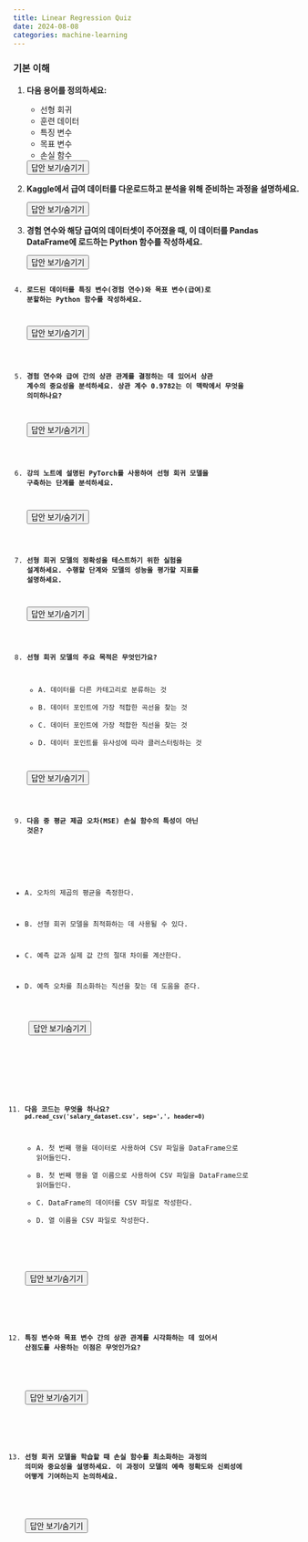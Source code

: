```yaml
---
title: Linear Regression Quiz
date: 2024-08-08
categories: machine-learning
---
```


### 기본 이해

1.  **다음 용어를 정의하세요:**

    - 선형 회귀
    - 훈련 데이터
    - 특징 변수
    - 목표 변수
    - 손실 함수

    <div class="answer">
    <button class="toggle-answer">답안 보기/숨기기</button>
    <div class="answer-content" style="display: none;">
       <strong>답안:</strong>
       <p>
       - <strong>선형 회귀:</strong> 주어진 데이터를 사용하여 특징 변수와 목표 변수 사이의 선형 관계를 분석하고, 이 관계를 기반으로 새로운 데이터의 결과를 예측하는 통계 기법입니다.<br>
       - <strong>훈련 데이터:</strong> 모델을 학습시키기 위해 사용되는 데이터로, 모델이 특징 변수와 목표 변수 간의 관계를 학습하는 데 사용됩니다.<br>
       - <strong>특징 변수:</strong> 입력 데이터로, 예측 모델에 제공되는 독립 변수입니다.<br>
       - <strong>목표 변수:</strong> 출력 데이터로, 모델이 예측하려는 종속 변수입니다.<br>
       - <strong>손실 함수:</strong> 모델의 예측 값과 실제 값 간의 차이를 측정하는 함수로, 모델을 최적화하는 데 사용됩니다.
       </p>
    </div>
    </div>

2.  **Kaggle에서 급여 데이터를 다운로드하고 분석을 위해 준비하는 과정을 설명하세요.**

    <div class="answer">
    <button class="toggle-answer">답안 보기/숨기기</button>
    <div class="answer-content" style="display: none;">
       <strong>답안:</strong>
       <p>
       Kaggle API를 사용하여 급여 데이터를 다운로드하고, 압축을 해제한 후 Pandas 라이브러리를 사용하여 CSV 파일을 DataFrame으로 로드합니다. 이 데이터에서 특징 변수와 목표 변수를 분리하여 분석을 준비합니다.
       </p>
    </div>
    </div>

3.  **경험 연수와 해당 급여의 데이터셋이 주어졌을 때, 이 데이터를 Pandas DataFrame에 로드하는 Python 함수를 작성하세요.**
    <div class="answer">
    <button class="toggle-answer">답안 보기/숨기기</button>
    <div class="answer-content" style="display: none;">
       <strong>답안:</strong>
          <div class="language-python highlighter-rouge">
          <div class="highlight">
                <pre class="highlight"><code>
          import pandas as pd

          def load_data(filepath):
          data = pd.read_csv(filepath)
          return data
          </code>

          </pre>
          </div>

       </div>
    </div>
    </div>

4.  **로드된 데이터를 특징 변수(경험 연수)와 목표 변수(급여)로 분할하는 Python 함수를 작성하세요.**
    <div class="answer">
    <button class="toggle-answer">답안 보기/숨기기</button>
    <div class="answer-content" style="display: none;">
       <strong>답안:</strong>
             <div class="language-python highlighter-rouge">
          <div class="highlight">
                <pre class="highlight"><code>
          def split_data(data):
             X = data.iloc[:, 0].values  # 특징 변수 (경험 연수)
             y = data.iloc[:, 1].values  # 목표 변수 (급여)
             return X, y
          </code>
          </pre> 
          </div> 
          </div>
    </div>
    </div>

5.  **경험 연수와 급여 간의 상관 관계를 결정하는 데 있어서 상관 계수의 중요성을 분석하세요. 상관 계수 0.9782는 이 맥락에서 무엇을 의미하나요?**

    <div class="answer">
    <button class="toggle-answer">답안 보기/숨기기</button>
    <div class="answer-content" style="display: none;">
       <strong>답안:</strong>
       <p>
       상관 계수는 두 변수 간의 선형 관계의 강도를 나타냅니다. 상관 계수 0.9782는 경험 연수와 급여 간에 매우 강한 양의 선형 관계가 있음을 의미합니다. 이는 경험 연수가 증가할수록 급여도 증가하는 경향이 강하다는 것을 나타냅니다.
       </p>
    </div>
    </div>

6.  **강의 노트에 설명된 PyTorch를 사용하여 선형 회귀 모델을 구축하는 단계를 분석하세요.**

    <div class="answer">
    <button class="toggle-answer">답안 보기/숨기기</button>
    <div class="answer-content" style="display: none;">
       <strong>답안:</strong>
       <p>
       PyTorch를 사용하여 선형 회귀 모델을 구축하는 단계는 다음과 같습니다:<br>
       1. `torch.nn` 모듈을 가져와 선형 회귀 모델 클래스를 정의합니다.<br>
       2. 생성자 메서드에서 `nn.Linear`를 사용하여 선형 계층을 정의합니다.<br>
       3. 순전파 메서드에서 입력 데이터를 받아 예측 값을 계산합니다.<br>
       4. 모델을 학습하기 위해 손실 함수를 정의하고 최적화 알고리즘을 설정합니다.<br>
       5. 모델을 훈련 데이터에 맞추어 학습시킵니다.
       </p>
    </div>
    </div>

7.  **선형 회귀 모델의 정확성을 테스트하기 위한 실험을 설계하세요. 수행할 단계와 모델의 성능을 평가할 지표를 설명하세요.**

    <div class="answer">
    <button class="toggle-answer">답안 보기/숨기기</button>
    <div class="answer-content" style="display: none;">
       <strong>답안:</strong>
       <p>
       **실험 설계:**<br>
       1. 데이터를 수집하고 전처리합니다.<br>
       2. 데이터를 훈련 세트와 테스트 세트로 분할합니다.<br>
       3. 선형 회귀 모델을 구축하고 훈련 데이터를 사용하여 학습시킵니다.<br>
       4. 테스트 데이터를 사용하여 모델의 예측을 수행합니다.<br>
       5. 예측 값과 실제 값 간의 차이를 계산하여 성능을 평가합니다.<br>
       6. 모델의 성능을 평가하는 지표로 평균 제곱 오차(MSE), 평균 절대 오차(MAE), 결정 계수(R²) 등을 사용합니다.
       </p>
    </div>
    </div>

8.  **선형 회귀 모델의 주요 목적은 무엇인가요?**

    - A. 데이터를 다른 카테고리로 분류하는 것
    - B. 데이터 포인트에 가장 적합한 곡선을 찾는 것
    - C. 데이터 포인트에 가장 적합한 직선을 찾는 것
    - D. 데이터 포인트를 유사성에 따라 클러스터링하는 것

    <div class="answer">
    <button class="toggle-answer">답안 보기/숨기기</button>
    <div class="answer-content" style="display: none;">
       <strong>답안:</strong>
       <p>
       - **정답:** C. 데이터 포인트에 가장 적합한 직선을 찾는 것<br>
       - **정답 이유:** 선형 회귀 모델은 주어진 데이터에서 독립 변수와 종속 변수 사이의 관계를 설명하는 최적의 직선을 찾는 것을 목적으로 합니다.
       </p>
    </div>
    </div>

9.  **다음 중 평균 제곱 오차(MSE) 손실 함수의 특성이 아닌 것은?**

- A. 오차의 제곱의 평균을 측정한다.
- B. 선형 회귀 모델을 최적화하는 데 사용될 수 있다.
- C. 예측 값과 실제 값 간의 절대 차이를 계산한다.
- D. 예측 오차를 최소화하는 직선을 찾는 데 도움을 준다.

   <div class="answer">
   <button class="toggle-answer">답안 보기/숨기기</button>
   <div class="answer-content" style="display: none;">
    <strong>답안:</strong>
    <p>
    - **정답:** C. 예측 값과 실제 값 간의 절대 차이를 계산한다.<br>
    - **정답 이유:** 평균 제곱 오차(MSE)는 예측 값과 실제 값 간의 차이의 제곱의 평균을 측정하는 손실 함수로, 절대 차이를 계산하지 않습니다.
    </p>
   </div>
   </div>

11. **다음 코드는 무엇을 하나요? `pd.read_csv('salary_dataset.csv', sep=',', header=0)`**

    - A. 첫 번째 행을 데이터로 사용하여 CSV 파일을 DataFrame으로 읽어들인다.
    - B. 첫 번째 행을 열 이름으로 사용하여 CSV 파일을 DataFrame으로 읽어들인다.
    - C. DataFrame의 데이터를 CSV 파일로 작성한다.
    - D. 열 이름을 CSV 파일로 작성한다.

   <div class="answer">
   <button class="toggle-answer">답안 보기/숨기기</button>
   <div class="answer-content" style="display: none;">
      <strong>답안:</strong>
      <p>
      - **정답:** B. 첫 번째 행을 열 이름으로 사용하여 CSV 파일을 DataFrame으로 읽어들인다.<br>
      - **정답 이유:** `pd.read_csv` 함수의 `header=0` 인자는 첫 번째 행을 열 이름으로 사용하여 데이터를 DataFrame으로 읽어들이는 것을 의미합니다.
      </p>
   </div>
   </div>

12. **특징 변수와 목표 변수 간의 상관 관계를 시각화하는 데 있어서 산점도를 사용하는 이점은 무엇인가요?**

   <div class="answer">
   <button class="toggle-answer">답안 보기/숨기기</button>
   <div class="answer-content" style="display: none;">
      <strong>답안:</strong>
      <p>
      산점도는 두 변수 간의 관계를 직관적으로 시각화할 수 있으며, 선형 관계의 강도와 방향을 쉽게 파악할 수 있게 해줍니다. 또한 <strong>이상치</strong>를 식별하는 데도 유용합니다.
      </p>
   </div>
   </div>

13. **선형 회귀 모델을 학습할 때 손실 함수를 최소화하는 과정의 의미와 중요성을 설명하세요. 이 과정이 모델의 예측 정확도와 신뢰성에 어떻게 기여하는지 논의하세요.**

   <div class="answer">
   <button class="toggle-answer">답안 보기/숨기기</button>
   <div class="answer-content" style="display: none;">
      <strong>답안:</strong>
      <p>
      손실 함수를 최소화하는 과정은 모델이 목표 변수와 예측 변수 간의 차이를 줄이기 위한 것입니다. 손실 함수가 최소화되면 모델의 예측 값이 실제 값에 더 가까워지며, 이는 모델의 예측 정확도를 높이고 신뢰성을 향상시킵니다. 이 과정에서 모델의 가중치와 바이어스를 조정하여 최적의 직선을 찾게 되며, 이를 통해 새로운 데이터에 대해서도 높은 예측 성능을 보일 수 있습니다.
      </p>
   </div>
   </div>
